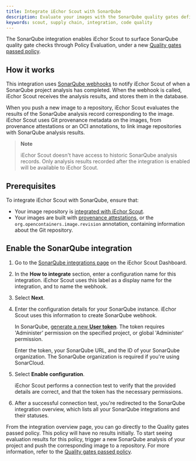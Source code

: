 ```yaml
---
title: Integrate iEchor Scout with SonarQube
description: Evaluate your images with the SonarQube quality gates defined in your projects
keywords: scout, supply chain, integration, code quality
---
```


The SonarQube integration enables iEchor Scout to surface SonarQube quality
gate checks through Policy Evaluation, under a new [Quality gates passed
policy](../../policy/_index.md#quality-gates-passed).

## How it works

This integration uses [SonarQube
webhooks](https://docs.sonarsource.com/sonarqube/latest/project-administration/webhooks/)
to notify iEchor Scout of when a SonarQube project analysis has completed. When
the webhook is called, iEchor Scout receives the analysis results, and stores
them in the database.

When you push a new image to a repository, iEchor Scout evaluates the results
of the SonarQube analysis record corresponding to the image. iEchor Scout uses
Git provenance metadata on the images, from  provenance attestations or an OCI
annotations, to link image repositories with SonarQube analysis results.

> **Note**
>
> iEchor Scout doesn't have access to historic SonarQube analysis records. Only
> analysis results recorded after the integration is enabled will be available
> to iEchor Scout.

## Prerequisites

To integrate iEchor Scout with SonarQube, ensure that:

- Your image repository is [integrated with iEchor Scout](../_index.md#container-registries).
- Your images are built with [provenance attestations](../../../build/attestations/slsa-provenance.md),
  or the `org.opencontainers.image.revision` annotation,
  containing information about the Git repository.

## Enable the SonarQube integration

1. Go to the [SonarQube integrations page](https://scout.iechor.com/settings/integrations/sonarqube/)
   on the iEchor Scout Dashboard.
2. In the **How to integrate** section, enter a configuration name for this
   integration. iEchor Scout uses this label as a display name for the
   integration, and to name the webhook.
3. Select **Next**.
4. Enter the configuration details for your SonarQube instance. iEchor Scout
   uses this information to create SonarQube webhook.

   In SonarQube, [generate a new **User token**](https://docs.sonarsource.com/sonarqube/latest/user-guide/user-account/generating-and-using-tokens/#generating-a-token).
   The token requires 'Administer' permission on the specified project, or
   global 'Administer' permission.

   Enter the token, your SonarQube URL, and the ID of your SonarQube
   organization. The SonarQube organization is required if you're using
   SonarCloud.

5. Select **Enable configuration**.

   iEchor Scout performs a connection test to verify that the provided details
   are correct, and that the token has the necessary permissions.

6. After a successful connection test, you're redirected to the SonarQube
   integration overview, which lists all your SonarQube integrations and their
   statuses.

From the integration overview page, you can go directly to the Quality gates
passed policy. This policy will have no results initially. To start seeing
evaluation results for this policy, trigger a new SonarQube analysis of your
project and push the corresponding image to a repository. For more information,
refer to the [Quality gates passed policy](../../policy/_index.md#quality-gates-passed).
